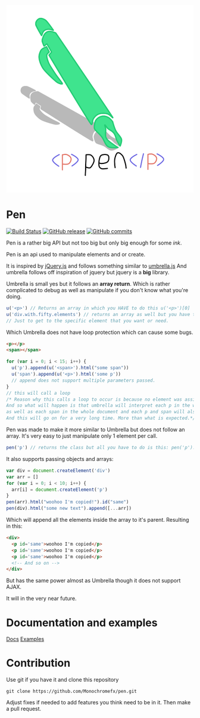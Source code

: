 ![pen](pen.logo.png)

# Pen

[![Build Status](https://travis-ci.org/Monochromefx/pen-coffee.svg?branch=master)](https://travis-ci.org/Monochromefx/pen-coffee)
[![GitHub release](https://img.shields.io/github/release/qubyte/rubidium.svg?style=flat-square)](https://github.com/Monochromefx/pen)
[![GitHub commits](https://img.shields.io/github/commits-since/SubtitleEdit/subtitleedit/3.4.7.svg?style=flat-square)](https://github.com/Monochromefx/pen)

Pen is a rather big API but not too big but only big enough for some *ink*.

Pen is an api used to manipulate elements and or create.

It is inspired by [jQuery.js](https://jquery.com/) and follows something similar to [umbrella.js](https://umbrellajs.com/)
And umbrella follows off inspiration of jquery but jquery is a **big** library.

Umbrella is small yes but it follows an **array return**.
Which is rather complicated to debug as well as manipulate if you don't know what you're doing.
```js
u('<p>') // Returns an array in which you HAVE to do this u('<p>')[0]
u('div.with.fifty.elements') // returns an array as well but you have to cycle through each element.
// Just to get to the specific element that you want or need.
```


Which Umbrella does not have loop protection which can cause some bugs.
```html
<p></p>
<span></span>
```
```js
for (var i = 0; i < 15; i++) {
  u('p').append(u('<span>').html("some span"))
  u('span').append(u('<p>').html('some p'))
  // append does not support multiple parameters passed.
}
// this will call a loop
/* Reason why this calls a loop to occur is because no element was assigned a specific class or id or attribute
And so what will happen is that umbrella will interpret each p in the whole document
as well as each span in the whole document and each p and span will also have a p and span inside of those elements
And this will go on for a very long time. More than what is expected.*/
```

Pen was made to make it more similar to Umbrella but does not follow an array.
It's very easy to just manipulate only 1 element per call.
```js
pen('p') // returns the class but all you have to do is this: pen('p').el or pen('p').element
```
It also supports passing objects and arrays:
```js
var div = document.createElement('div')
var arr = []
for (var i = 0; i < 10; i++) {
  arr[i] = document.createElement('p')
}
pen(arr).html("woohoo I'm copied!").id("same")
pen(div).html("some new text").append([...arr])
```
Which will append all the elements inside the array to it's parent. Resulting in this:
```html
<div>
  <p id='same'>woohoo I'm copied</p>
  <p id='same'>woohoo I'm copied</p>
  <p id='same'>woohoo I'm copied</p>
  <!-- And so on -->
</div>
```
But has the same power almost as Umbrella though it does not support AJAX.

It will in the very near future.

# Documentation and examples
[Docs](docs)
[Examples](examples)

# Contribution

Use git if you have it and clone this repository
```batch
git clone https://github.com/Monochromefx/pen.git
```
Adjust fixes if needed to add features you think need to be in it.
Then make a pull request.

